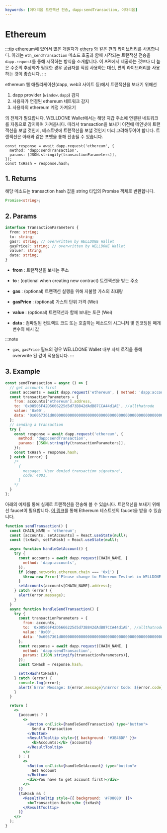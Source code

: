 ```yaml
---
keywords: [이더리움 트랜잭션 전송, dapp:sendTransaction, 이더리움]
---
```


# Ethereum

:::tip
ethereum에 있어서 많은 개발자가 [ethers](https://docs.ethers.io/v5/) 와 같은 편의 라이브러리를 사용합니다. 아래는 `eth_sendTransaction` 메소드 호출과 함께 시작되는 트랜잭션 전송을 `dapp.request`를 통해 시작하는 방식을 소개합니다. 이 API에서 제공하는 것보다 더 높은 수준의 추상화가 필요한 경우 공급자를 직접 사용하는 대신, 편의 라이브러리를 사용하는 것이 좋습니다.
:::

ethereum 웹 애플리케이션(dapp, web3 사이트 등)에서 트랜잭션을 보내기 위해선

1. dapp provider (`window.dapp`) 감지
2. 사용자가 연결된 ethereum 네트워크 감지
3. 사용자의 ethereum 계정 가져오기

의 전제가 필요합니다. WELLDONE Wallet에서는 해당 지갑 주소에 연결된 네트워크를 자동으로 감지하여 가져옵니다. 따라서 transaction을 보내기 이전에 메인넷에 트랜잭션을 보낼 것인지, 테스트넷에 트랜잭션을 보낼 것인지 미리 고려해두어야 합니다. 트랜잭션은 아래와 같은 포맷을 통해 전송될 수 있습니다.

```tsx
const response = await dapp.request('ethereum', {
  method: 'dapp:sendTransaction',
  params: [JSON.stringify(transactionParameters)],
});
const txHash = response.hash;
```

## 1. Returns

해당 메소드는 transaction hash 값을 string 타입의 Promise 객체로 반환합니다.

```typescript
Promise<string>;
```

## 2. Params

```typescript
interface TransactionParameters {
  from: string;
  to: string;
  gas?: string; // overwritten by WELLDONE Wallet
  gasPrice?: string; // overwritten by WELLDONE Wallet
  value?: string;
  data: string;
}
```

- **from** : 트랜잭션을 보내는 주소

- **to** : (optional when creating new contract) 트랜잭션을 받는 주소

- **gas** : (optional) 트랜잭션 실행을 위해 지불할 가스의 최대량

- **gasPrice** : (optional) 가스의 단위 가격 (Wei)

- **value** : (optional) 트랜잭션과 함께 보내는 토큰 (Wei)

- **data** : 컴파일된 컨트랙트 코드 또는 호출하는 메소드의 시그니처 및 인코딩된 매개 변수의 해시 값

:::note

- `gas`, `gasPrice` 필드의 경우 WELLDONE Wallet 내부 자체 로직을 통해 overwrite 된 값이 적용됩니다.
  :::

## 3. Example

```javascript
const sendTransaction = async () => {
  // get accounts first
  const accounts = await dapp.request('ethereum', { method: 'dapp:accounts' });
  const transactionParameters = {
    from: accounts['ethereum'].address,
    to: '0x08505F42D5666225d5d73B842dAdB87CCA44d1AE', //allthatnode
    value: '0x00',
    data: '0x6057361d000000000000000000000000000000000000000000000000000000000008a198',
  };
  // sending a transaction
  try {
    const response = await dapp.request('ethereum', {
      method: 'dapp:sendTransaction',
      params: [JSON.stringify(transactionParameters)],
    });
    const txHash = response.hash;
  } catch (error) {
    /* 
      {
        message: 'User denied transaction signature',
        code: 4001,
      }
    */
  }
};
```

아래의 예제를 통해 실제로 트랜잭션을 전송해 볼 수 있습니다. 트랜잭션을 보내기 위해선 faucet이 필요합니다. [이 링크](https://faucet.egorfine.com/)를 통해 Ethereum 테스트넷의 faucet을 받을 수 있습니다.

```jsx live
function sendTransaction() {
  const CHAIN_NAME = 'ethereum';
  const [accounts, setAccounts] = React.useState(null);
  const [txHash, setTxHash] = React.useState(null);

  async function handleGetAccount() {
    try {
      const accounts = await dapp.request(CHAIN_NAME, {
        method: 'dapp:accounts',
      });
      if (dapp.networks.ethereum.chain === '0x1') {
        throw new Error('Please change to Ethereum Testnet in WELLDONE Wallet');
      }
      setAccounts(accounts[CHAIN_NAME].address);
    } catch (error) {
      alert(error.message);
    }
  }
  async function handleSendTransaction() {
    try {
      const transactionParameters = {
        from: accounts,
        to: '0x08505F42D5666225d5d73B842dAdB87CCA44d1AE', //allthatnode
        value: '0x00',
        data: '0x6057361d000000000000000000000000000000000000000000000000000000000008a198',
      };
      const response = await dapp.request(CHAIN_NAME, {
        method: 'dapp:sendTransaction',
        params: [JSON.stringify(transactionParameters)],
      });
      const txHash = response.hash;

      setTxHash(txHash);
    } catch (error) {
      console.log(error);
      alert(`Error Message: ${error.message}\nError Code: ${error.code}`);
    }
  }

  return (
    <>
      {accounts ? (
        <>
          <Button onClick={handleSendTransaction} type="button">
            Send a Transaction
          </Button>
          <ResultTooltip style={{ background: '#3B48DF' }}>
            <b>Accounts:</b> {accounts}
          </ResultTooltip>
        </>
      ) : (
        <>
          <Button onClick={handleGetAccount} type="button">
            Get Account
          </Button>
          <div>You have to get account first!</div>
        </>
      )}
      {txHash && (
        <ResultTooltip style={{ background: '#F08080' }}>
          <b>Transaction Hash:</b> {txHash}
        </ResultTooltip>
      )}
    </>
  );
}
```
